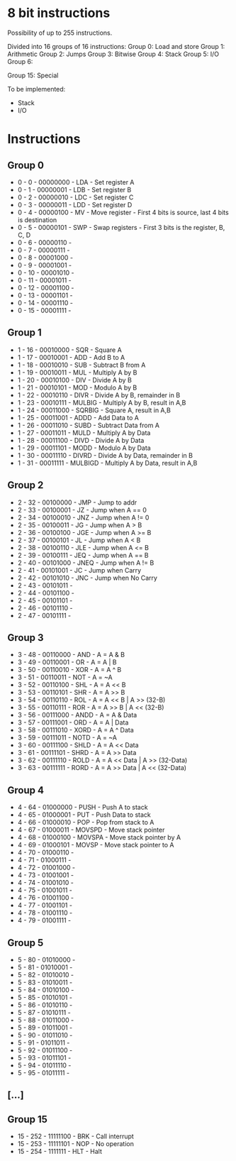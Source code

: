 # 8 bit instructions

Possibility of up to 255 instructions.

Divided into 16 groups of 16 instructions:
Group 0: Load and store
Group 1: Arithmetic
Group 2: Jumps
Group 3: Bitwise
Group 4: Stack
Group 5: I/O
Group 6: 

Group 15: Special

To be implemented: 
- Stack
- I/O

# Instructions

## Group 0
- 0 - 0 - 00000000 - LDA - Set register A
- 0 - 1 - 00000001 - LDB - Set register B
- 0 - 2 - 00000010 - LDC - Set register C
- 0 - 3 - 00000011 - LDD - Set register D
- 0 - 4 - 00000100 - MV - Move register - First 4 bits is source, last 4 bits is destination
- 0 - 5 - 00000101 - SWP - Swap registers - First 3 bits is the register, B, C, D 
- 0 - 6 - 00000110 - 
- 0 - 7 - 00000111 - 
- 0 - 8 - 00001000 - 
- 0 - 9 - 00001001 - 
- 0 - 10 - 00001010 - 
- 0 - 11 - 00001011 - 
- 0 - 12 - 00001100 - 
- 0 - 13 - 00001101 - 
- 0 - 14 - 00001110 - 
- 0 - 15 - 00001111 - 

## Group 1
- 1 - 16 - 00010000 - SQR - Square A
- 1 - 17 - 00010001 - ADD - Add B to A
- 1 - 18 - 00010010 - SUB - Subtract B from A
- 1 - 19 - 00010011 - MUL - Multiply A by B
- 1 - 20 - 00010100 - DIV - Divide A by B
- 1 - 21 - 00010101 - MOD - Modulo A by B
- 1 - 22 - 00010110 - DIVR - Divide A by B, remainder in B
- 1 - 23 - 00010111 - MULBIG - Multiply A by B, result in A,B
- 1 - 24 - 00011000 - SQRBIG - Square A, result in A,B
- 1 - 25 - 00011001 - ADDD - Add Data to A
- 1 - 26 - 00011010 - SUBD - Subtract Data from A
- 1 - 27 - 00011011 - MULD - Multiply A by Data
- 1 - 28 - 00011100 - DIVD - Divide A by Data
- 1 - 29 - 00011101 - MODD - Modulo A by Data
- 1 - 30 - 00011110 - DIVRD - Divide A by Data, remainder in B
- 1 - 31 - 00011111 - MULBIGD - Multiply A by Data, result in A,B

## Group 2
- 2 - 32 - 00100000 - JMP - Jump to addr
- 2 - 33 - 00100001 - JZ - Jump when A == 0
- 2 - 34 - 00100010 - JNZ - Jump when A != 0
- 2 - 35 - 00100011 - JG - Jump when A > B
- 2 - 36 - 00100100 - JGE - Jump when A >= B
- 2 - 37 - 00100101 - JL - Jump when A < B
- 2 - 38 - 00100110 - JLE - Jump when A <= B
- 2 - 39 - 00100111 - JEQ - Jump when A == B
- 2 - 40 - 00101000 - JNEQ - Jump when A != B
- 2 - 41 - 00101001 - JC - Jump when Carry
- 2 - 42 - 00101010 - JNC - Jump when No Carry
- 2 - 43 - 00101011 - 
- 2 - 44 - 00101100 -
- 2 - 45 - 00101101 -
- 2 - 46 - 00101110 -
- 2 - 47 - 00101111 -

## Group 3
- 3 - 48 - 00110000 - AND - A = A & B
- 3 - 49 - 00110001 - OR - A = A | B
- 3 - 50 - 00110010 - XOR - A = A ^ B
- 3 - 51 - 00110011 - NOT - A = ~A
- 3 - 52 - 00110100 - SHL - A = A << B
- 3 - 53 - 00110101 - SHR - A = A >> B
- 3 - 54 - 00110110 - ROL - A = A << B | A >> (32-B)
- 3 - 55 - 00110111 - ROR - A = A >> B | A << (32-B)
- 3 - 56 - 00111000 - ANDD - A = A & Data
- 3 - 57 - 00111001 - ORD - A = A | Data
- 3 - 58 - 00111010 - XORD - A = A ^ Data
- 3 - 59 - 00111011 - NOTD - A = ~A
- 3 - 60 - 00111100 - SHLD - A = A << Data
- 3 - 61 - 00111101 - SHRD - A = A >> Data
- 3 - 62 - 00111110 - ROLD - A = A << Data | A >> (32-Data)
- 3 - 63 - 00111111 - RORD - A = A >> Data | A << (32-Data)

## Group 4
- 4 - 64 - 01000000 - PUSH - Push A to stack
- 4 - 65 - 01000001 - PUT - Push Data to stack
- 4 - 66 - 01000010 - POP - Pop from stack to A
- 4 - 67 - 01000011 - MOVSPD - Move stack pointer
- 4 - 68 - 01000100 - MOVSPA - Move stack pointer by A
- 4 - 69 - 01000101 - MOVSP - Move stack pointer to A
- 4 - 70 - 01000110 -
- 4 - 71 - 01000111 -
- 4 - 72 - 01001000 -
- 4 - 73 - 01001001 -
- 4 - 74 - 01001010 -
- 4 - 75 - 01001011 -
- 4 - 76 - 01001100 -
- 4 - 77 - 01001101 -
- 4 - 78 - 01001110 -
- 4 - 79 - 01001111 -

## Group 5
- 5 - 80 - 01010000 -
- 5 - 81 - 01010001 -
- 5 - 82 - 01010010 -
- 5 - 83 - 01010011 -
- 5 - 84 - 01010100 -
- 5 - 85 - 01010101 -
- 5 - 86 - 01010110 -
- 5 - 87 - 01010111 -
- 5 - 88 - 01011000 -
- 5 - 89 - 01011001 -
- 5 - 90 - 01011010 -
- 5 - 91 - 01011011 -
- 5 - 92 - 01011100 -
- 5 - 93 - 01011101 -
- 5 - 94 - 01011110 -
- 5 - 95 - 01011111 -

## [...]

## Group 15
- 15 - 252 - 11111100 - BRK - Call interrupt
- 15 - 253 - 11111101 - NOP - No operation
- 15 - 254 - 1111111 - HLT - Halt
